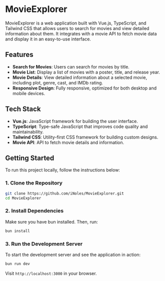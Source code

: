 # MovieExplorer

MovieExplorer is a web application built with Vue.js, TypeScript, and Tailwind CSS that allows users to search for movies and view detailed information about them. It integrates with a movie API to fetch movie data and display it in an easy-to-use interface.

## Features

- **Search for Movies**: Users can search for movies by title.
- **Movie List**: Display a list of movies with a poster, title, and release year.
- **Movie Details**: View detailed information about a selected movie, including plot, genre, cast, and IMDb rating.
- **Responsive Design**: Fully responsive, optimized for both desktop and mobile devices.

## Tech Stack

- **Vue.js**: JavaScript framework for building the user interface.
- **TypeScript**: Type-safe JavaScript that improves code quality and maintainability.
- **Tailwind CSS**: Utility-first CSS framework for building custom designs.
- **Movie API**: API to fetch movie details and information.

## Getting Started

To run this project locally, follow the instructions below:

### 1. Clone the Repository

```bash
git clone https://github.com/iNoles/MovieExplorer.git
cd MovieExplorer
```

### 2. Install Dependencies

Make sure you have bun installed. Then, run:
```bash
bun install
```

### 3. Run the Development Server

To start the development server and see the application in action:
```bash
bun run dev
```

Visit `http://localhost:3000` in your browser.
